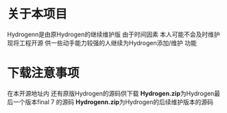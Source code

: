 # 关于本项目
Hydrogenn是由原Hydrogen的继续维护版 由于时间因素 本人可能不会及时维护 现将工程开源 供一些动手能力较强的人继续为Hydrogen添加/维护 功能

# 下载注意事项
在本开源地址内 还有原版Hydrogen的源码供下载 **Hydrogen.zip**为Hydrogen最后一个版本final 7 的源码 **Hydrogenn.zip**为Hydrogen的后续维护版本的源码
